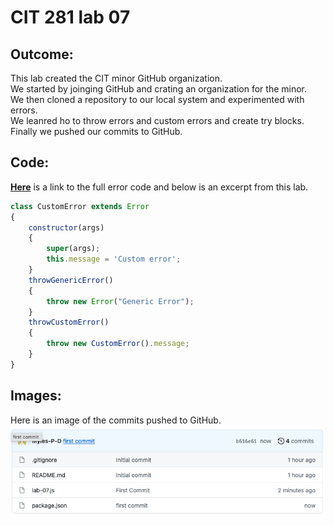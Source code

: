 # CIT 281 lab 07

## Outcome:

This lab created the CIT minor GitHub organization.   
We started by joinging GitHub and crating an organization for the minor.   
We then cloned a repository to our local system and experimented with errors.   
We leanred ho to throw errors and custom errors and create try blocks.   
Finally we pushed our commits to GitHub.

## Code: 
**[Here](https://github.com/Myles-P-D/cit281-lab07/blob/main/lab-07.js)** is a link to the full error code and below is an excerpt from this lab.
```javascript
class CustomError extends Error 
{
    constructor(args)
    {
        super(args);
        this.message = 'Custom error';
    }
    throwGenericError()
    {
        throw new Error("Generic Error");
    }
    throwCustomError()
    {
        throw new CustomError().message;
    }
}
```
## Images: 
Here is an image of the commits pushed to GitHub.
![GitHub push](https://github.com/Myles-P-D/cit281-lab07/blob/main/lab-07.png?raw=true "GitHub push")



